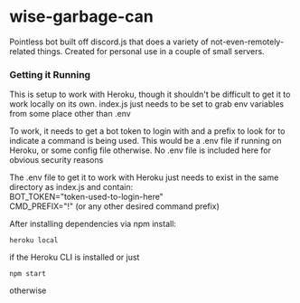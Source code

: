 # wise-garbage-can
Pointless bot built off discord.js that does a variety of not-even-remotely-related things. Created for personal use in a couple of small servers.

### Getting it Running

This is setup to work with Heroku, though it shouldn't be difficult to get it to work locally on its own. index.js just needs to be set to grab env variables from some place other than .env

To work, it needs to get a bot token to login with and a prefix to look for to indicate a command is being used. This would be a .env file if running on Heroku, or some config file otherwise. No .env file is included here for obvious security reasons

The .env file to get it to work with Heroku just needs to exist in the same directory as index.js and contain: <br>
BOT_TOKEN="token-used-to-login-here" <br>
CMD_PREFIX="!" (or any other desired command prefix)

After installing dependencies via npm install:
~~~
heroku local
~~~
if the Heroku CLI is installed
or just
~~~
npm start
~~~
otherwise
